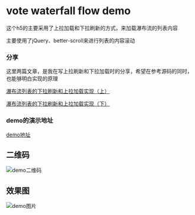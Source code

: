 # vote waterfall flow demo

这个h5的主要采用了上拉加载和下拉刷新的方式，来加载瀑布流的列表内容

主要使用了jQuery、better-scroll来进行列表的内容滚动

### 分享

这里两篇文章，是我在写上拉刷新和下拉加载时的分享，希望在参考源码的同时，也能够明白实现的原理

[瀑布流列表的下拉刷新和上拉加载实现（上）](https://github.com/laizimo/zimo-article/issues/17)

[瀑布流列表的下拉刷新和上拉加载实现（下）](https://github.com/laizimo/zimo-article/issues/20)

### demo的演示地址

[demo地址](http://www.lhbzimo.cn/vote/index.html)

## 二维码

![demo二维码](http://oifsv5iji.bkt.clouddn.com/erweima.png)

## 效果图

![demo图片](http://oifsv5iji.bkt.clouddn.com/demo-image.png)
